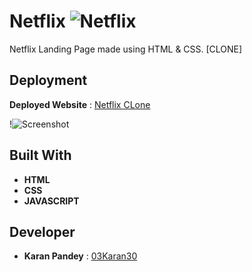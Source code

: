 # Netflix  ![Netflix](https://github.com/03Karan30/Netflix-CLONE/assets/121372216/37182e2b-299a-4c3a-b277-f7a890e04530)


Netflix Landing Page made using HTML & CSS.
[CLONE]

## Deployment

**Deployed Website** : [Netflix CLone](https://03karan30.github.io/Netflix-CLONE/)

!![Screenshot](https://github.com/03Karan30/Netflix-CLONE/assets/121372216/266d0b19-8bd1-4453-af23-4ca509e00808)


## Built With

* **HTML**
* **CSS**
* **JAVASCRIPT**


## Developer

* **Karan Pandey** : [03Karan30](https://github.com/03Karan30)


